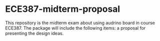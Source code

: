 # ECE387-midterm-proposal
This repository is the midterm exam about using audrino board in course ECE387. The package will include the following items: a proposal for presenting the design ideas.
